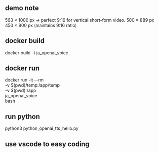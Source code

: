 
## demo note
 563 × 1000 px → perfect 9:16 for vertical short-form video.
 500 × 889 px
 450 × 800 px (maintains 9:16 ratio)

## docker build
docker build -t ja_openai_voice .



## docker run
docker run -it --rm \
  -v $(pwd)/temp:/app/temp \
  -v $(pwd):/app \
  ja_openai_voice \
  bash


## run python
python3 python_openai_tts_hello.py

## use vscode to easy coding

